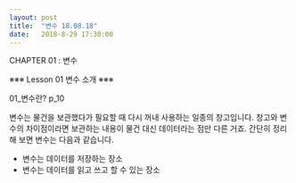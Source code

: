 ```yaml
---
layout: post
title:  "변수 18.08.18"
date:   2018-8-29 17:30:00
---
```


CHAPTER 01 : 변수 

※※※ Lesson 01 변수 소개  ※※※

01_변수란?  p_10

변수는 물건을 보관했다가 필요할 때 다시 꺼내 사용하는 일종의 창고입니다. 창고와 변수의 차이점이라면 보관하는 내용이 물건 대신 데이터라는 점만 다른 거죠.
간단히 정리해 보면 변수는 다음과 같습니다.
- 변수는 데이터를 저장하는 장소
- 변수는 데이터를 읽고 쓰고 할 수 있는 장소

